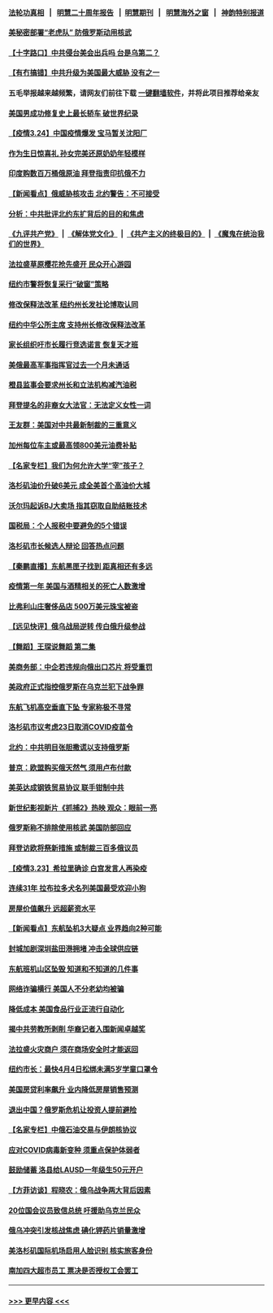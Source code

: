 #### [法轮功真相](https://github.com/gfw-breaker/truth/blob/master/README.md?t=0) &nbsp;&nbsp;|&nbsp;&nbsp; [明慧二十周年报告](https://github.com/gfw-breaker/mh-reports/blob/master/README.md?t=0) &nbsp;&nbsp;|&nbsp;&nbsp;[明慧期刊](https://github.com/gfw-breaker/mh-qikan) &nbsp;&nbsp;|&nbsp;&nbsp; [明慧海外之窗](https://github.com/gfw-breaker/mh-news/blob/master/README.md?t=0) &nbsp;&nbsp;|&nbsp;&nbsp; [神韵特别报道](https://github.com/gfw-breaker/mh-news/blob/master/shenyun.md?t=0)
#### [美秘密部署“老虎队” 防俄罗斯动用核武](../pages/nsc412/n13670269.md?t=03250052) 
#### [【十字路口】中共侵台美会出兵吗 台是乌第二？](../pages/nsc412/n13669257.md?t=03250052) 
#### [【有冇搞错】中共升级为美国最大威胁 没有之一](../pages/nsc412/n13668412.md?t=03250052) 
#### 五毛举报越来越频繁，请网友们前往下载 [一键翻墙软件](https://github.com/gfw-breaker/ssr-accounts)，并将此项目推荐给亲友
#### [美国男成功修复史上最长轿车 破世界纪录](../pages/nsc412/n13669510.md?t=03250052) 
#### [【疫情3.24】中国疫情爆发 宝马暂关沈阳厂](../pages/nsc412/n13668470.md?t=03250052) 
#### [作为生日惊喜礼 孙女完美还原奶奶年轻模样](../pages/nsc412/n13669445.md?t=03250052) 
#### [印度购数百万桶俄原油 拜登指责印抗俄不力](../pages/nsc412/n13669518.md?t=03250052) 
#### [【新闻看点】俄威胁核攻击 北约警告：不可接受](../pages/nsc412/n13665980.md?t=03250052) 
#### [分析：中共批评北约东扩背后的目的和焦虑](../pages/nsc412/n13668482.md?t=03250052) 
#### [《九评共产党》](https://github.com/begood0513/9ping.md/blob/master/README.md) &nbsp;|&nbsp; [《解体党文化》](../../../../jtdwh.md/blob/master/README.md)  &nbsp;|&nbsp; [《共产主义的终极目的》](../../../../gczydzjmd.md/blob/master/README.md) &nbsp;|&nbsp; [《魔鬼在统治我们的世界》](../../../../mgztzwmdsj.md/blob/master/README.md) 
#### [法拉盛草原樱花抢先盛开 民众开心游园](../pages/nsc412/n13668925.md?t=03250052) 
#### [纽约市警将恢复采行“破窗”策略](../pages/nsc412/n13669101.md?t=03250052) 
#### [修改保释法改革 纽约州长发社论博取认同](../pages/nsc412/n13669104.md?t=03250052) 
#### [纽约中华公所主席 支持州长修改保释法改革](../pages/nsc412/n13669107.md?t=03250052) 
#### [家长组织吁市长履行竞选诺言 恢复天才班](../pages/nsc412/n13668935.md?t=03250052) 
#### [美俄最高军事指挥官过去一个月未通话](../pages/nsc412/n13668744.md?t=03250052) 
#### [橙县监事会要求州长和立法机构减汽油税](../pages/nsc412/n13668941.md?t=03250052) 
#### [拜登提名的非裔女大法官：无法定义女性一词](../pages/nsc412/n13668589.md?t=03250052) 
#### [王友群：美国对中共最新制裁的三重意义](../pages/nsc412/n13668319.md?t=03250052) 
#### [加州每位车主或最高领800美元油费补贴](../pages/nsc412/n13668854.md?t=03250052) 
#### [【名家专栏】我们为何允许大学“宰”孩子？](../pages/nsc412/n13667622.md?t=03250052) 
#### [洛杉矶油价升破6美元 成全美首个高油价大城](../pages/nsc412/n13668808.md?t=03250052) 
#### [沃尔玛起诉BJ大卖场 指其窃取自助结账技术](../pages/nsc412/n13668524.md?t=03250052) 
#### [国税局：个人报税中要避免的5个错误](../pages/nsc412/n13668757.md?t=03250052) 
#### [洛杉矶市长候选人辩论 回答热点问题](../pages/nsc412/n13668655.md?t=03250052) 
#### [【秦鹏直播】东航黑匣子找到 距真相还有多远](../pages/nsc412/n13668548.md?t=03250052) 
#### [疫情第一年 美国与酒精相关的死亡人数激增](../pages/nsc412/n13668573.md?t=03250052) 
#### [比弗利山庄奢侈品店 500万美元珠宝被盗](../pages/nsc412/n13668443.md?t=03250052) 
#### [【远见快评】俄乌战局逆转 传白俄升级参战](../pages/nsc412/n13668537.md?t=03250052) 
#### [【舞蹈】王琛说舞蹈 第二集](../pages/nsc412/n13668586.md?t=03250052) 
#### [美商务部：中企若违规向俄出口芯片 将受重罚](../pages/nsc412/n13668494.md?t=03250052) 
#### [美政府正式指控俄罗斯在乌克兰犯下战争罪](../pages/nsc412/n13668421.md?t=03250052) 
#### [东航飞机高空垂直下坠 专家称极不寻常](../pages/nsc412/n13668315.md?t=03250052) 
#### [洛杉矶市议考虑23日取消COVID疫苗令](../pages/nsc412/n13668285.md?t=03250052) 
#### [北约：中共明目张胆撒谎以支持俄罗斯](../pages/nsc412/n13668125.md?t=03250052) 
#### [普京：欧盟购买俄天然气 须用卢布付款](../pages/nsc412/n13668039.md?t=03250052) 
#### [美英达成钢铁贸易协议 联手钳制中共](../pages/nsc412/n13667944.md?t=03250052) 
#### [新世纪影视新片《抓捕2》热映 观众：眼前一亮](../pages/nsc412/n13666182.md?t=03250052) 
#### [俄罗斯称不排除使用核武 美国防部回应](../pages/nsc412/n13667684.md?t=03250052) 
#### [拜登访欧将祭新措施 或制裁三百多俄议员](../pages/nsc412/n13667607.md?t=03250052) 
#### [【疫情3.23】希拉里确诊 白宫发言人再染疫](../pages/nsc412/n13666999.md?t=03250052) 
#### [连续31年 拉布拉多犬名列美国最受欢迎小狗](../pages/nsc412/n13666988.md?t=03250052) 
#### [房屋价值飙升 远超薪资水平](../pages/nsc412/n13666904.md?t=03250052) 
#### [【新闻看点】东航坠机3大疑点 业界趋向2种可能](../pages/nsc412/n13665816.md?t=03250052) 
#### [封城加剧深圳盐田港拥堵 冲击全球供应链](../pages/nsc412/n13666819.md?t=03250052) 
#### [东航班机山区坠毁 知道和不知道的几件事](../pages/nsc412/n13666411.md?t=03250052) 
#### [网络诈骗横行 美国人不分老幼均被骗](../pages/nsc412/n13666400.md?t=03250052) 
#### [降低成本 美国食品行业正流行自动化](../pages/nsc412/n13666327.md?t=03250052) 
#### [揭中共劳教所剥削 华裔记者入围新闻卓越奖](../pages/nsc412/n13666448.md?t=03250052) 
#### [法拉盛火灾商户 须在商场安全时才能返回](../pages/nsc412/n13666343.md?t=03250052) 
#### [纽约市长：最快4月4日松绑未满5岁学童口罩令](../pages/nsc412/n13666358.md?t=03250052) 
#### [美国房贷利率飙升 业内降低房屋销售预测](../pages/nsc412/n13666187.md?t=03250052) 
#### [退出中国？俄罗斯危机让投资人提前避险](../pages/nsc412/n13666253.md?t=03250052) 
#### [【名家专栏】中俄石油交易与伊朗核协议](../pages/nsc412/n13664968.md?t=03250052) 
#### [应对COVID病毒新变种 须重点保护体弱者](../pages/nsc412/n13666219.md?t=03250052) 
#### [鼓励储蓄 洛县给LAUSD一年级生50元开户](../pages/nsc412/n13666202.md?t=03250052) 
#### [【方菲访谈】程晓农：俄乌战争两大背后因素](../pages/nsc412/n13663299.md?t=03250052) 
#### [20位国会议员致信总统 吁援助乌克兰民众](../pages/nsc412/n13666102.md?t=03250052) 
#### [俄乌冲突引发核战焦虑 碘化钾药片销量激增](../pages/nsc412/n13665851.md?t=03250052) 
#### [美洛杉矶国际机场启用人脸识别 核实旅客身份](../pages/nsc412/n13666070.md?t=03250052) 
#### [南加四大超市员工 票决是否授权工会罢工](../pages/nsc412/n13666001.md?t=03250052) 

----
#### [ >>> 更早内容 <<< ](../indexes/nsc412-earlier.md)
